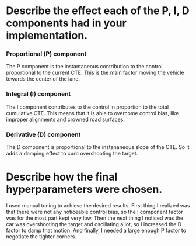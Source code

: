 # Describe the effect each of the P, I, D components had in your implementation.

### Proportional (P) component
The P component is the instantaneous contribution to the control proportional to the current
CTE. This is the main factor moving the vehicle towards the center of the lane.

### Integral (I) component
The I component contributes to the control in proportion to the total cumulative CTE. 
This means that it is able to overcome control bias, like improper alignments and 
crowned road surfaces.

### Derivative (D) component
The D component is proportional to the instananeous slope of the CTE. So it adds a damping
effect to curb overshooting the target.

# Describe how the final hyperparameters were chosen.

I used manual tuning to achieve the desired results. First thing I realized was that there
were not any noticeable control bias, so the I component factor was for the most part
kept very low. Then the next thing I noticed was the car was overshooting the target 
and oscillating a lot, so I increased the D factor to damp that motion. And finally, 
I needed a large enough P factor to negotiate the tighter corners.
